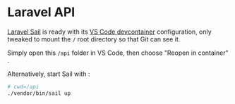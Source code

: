 # Laravel API
[Laravel Sail](https://laravel.com/docs/9.x/sail) is ready with its [VS Code devcontainer](https://code.visualstudio.com/docs/remote/containers) configuration, only tweaked to mount the `/` root directory so that Git can see it.

Simply open this `/api` folder in VS Code, then choose "Reopen in container" .

Alternatively, start Sail with :
```bash
# cwd=/api
./vendor/bin/sail up
```
